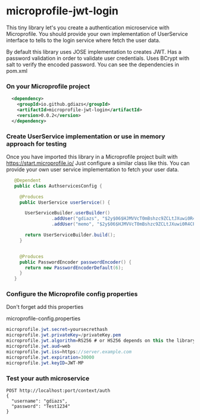 # microprofile-jwt-login
This tiny library let's you create a authentication microservice with Microprofile. You should provide your own implementation of UserService interface to tells to the login service where fetch the user data.


By default this library uses JOSE implementation to creates JWT. Has a password validation in order to validate user credentials. Uses BCrypt with salt to verify the encoded password. You can see the dependencies in pom.xml


### On your Microprofile project 
	
```xml
  <dependency>
    <groupId>io.github.gdiazs</groupId>
    <artifactId>microprofile-jwt-login</artifactId>
    <version>0.0.2</version>
  </dependency>
```
 
 ### Create UserService implementation or use in memory approach for testing
 Once you have imported this library in a Microprofile project built with https://start.microprofile.io/
 Just configure a similar class like this. You can provide your own user service implementation to fetch your user data.
 ```java
    @Dependent
    public class AuthservicesConfig {

      @Produces
      public UserService userService() {

        UserServiceBuilder.userBuilder()
                  .addUser("gdiazs", "$2y$06$HJMVVcT0mBshzc9ZCLtJXuwi0R4CPuKGbJDGVlyGYAt6KnM9UfC6C", "admin", "tester")
                  .addUser("memo", "$2y$06$HJMVVcT0mBshzc9ZCLtJXuwi0R4CPuKGbJDGVlyGYAt6KnM9UfC6C", "developer");

        return UserServiceBuilder.build();
      }


      @Produces
      public PasswordEncoder passwordEncoder() {
        return new PasswordEncoderDefault(6);
      }
    }
```
### Configure the Microprofile config properties
Don't forget add this properties

microprofile-config.properties


```java
microprofile.jwt.secret=yoursecrethash
microprofile.jwt.privateKey=/privateKey.pem
microprofile.jwt.algorithm=RS256 # or HS256 depends on this the library uses secret or privateKey
microprofile.jwt.aud=web
microprofile.jwt.iss=https://server.example.com
microprofile.jwt.expiration=30000
microprofile.jwt.keyID=JWT-MP
```


### Test your auth microservice
    POST http://localhost:port/context/auth
    { 
      "username": "gdiazs",
      "password": "Test1234"
    }

